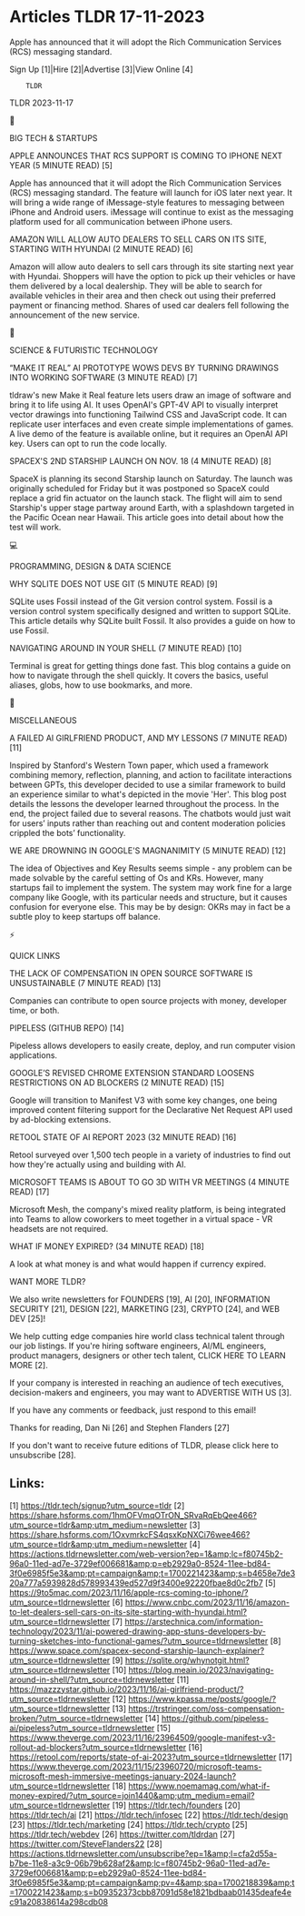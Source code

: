 # Articles TLDR 17-11-2023

Apple has announced that it will adopt the Rich Communication Services
(RCS) messaging standard.  

Sign Up [1]|Hire [2]|Advertise [3]|View Online [4] 

		TLDR 

TLDR 2023-11-17

📱 

BIG TECH & STARTUPS

 APPLE ANNOUNCES THAT RCS SUPPORT IS COMING TO IPHONE NEXT YEAR (5
MINUTE READ) [5] 

 Apple has announced that it will adopt the Rich Communication
Services (RCS) messaging standard. The feature will launch for iOS
later next year. It will bring a wide range of iMessage-style features
to messaging between iPhone and Android users. iMessage will continue
to exist as the messaging platform used for all communication between
iPhone users. 

 AMAZON WILL ALLOW AUTO DEALERS TO SELL CARS ON ITS SITE, STARTING
WITH HYUNDAI (2 MINUTE READ) [6] 

 Amazon will allow auto dealers to sell cars through its site starting
next year with Hyundai. Shoppers will have the option to pick up their
vehicles or have them delivered by a local dealership. They will be
able to search for available vehicles in their area and then check out
using their preferred payment or financing method. Shares of used car
dealers fell following the announcement of the new service. 

🚀 

SCIENCE & FUTURISTIC TECHNOLOGY

 “MAKE IT REAL” AI PROTOTYPE WOWS DEVS BY TURNING DRAWINGS INTO
WORKING SOFTWARE (3 MINUTE READ) [7] 

 tldraw's new Make it Real feature lets users draw an image of
software and bring it to life using AI. It uses OpenAI's GPT-4V API to
visually interpret vector drawings into functioning Tailwind CSS and
JavaScript code. It can replicate user interfaces and even create
simple implementations of games. A live demo of the feature is
available online, but it requires an OpenAI API key. Users can opt to
run the code locally. 

 SPACEX'S 2ND STARSHIP LAUNCH ON NOV. 18 (4 MINUTE READ) [8] 

 SpaceX is planning its second Starship launch on Saturday. The launch
was originally scheduled for Friday but it was postponed so SpaceX
could replace a grid fin actuator on the launch stack. The flight will
aim to send Starship's upper stage partway around Earth, with a
splashdown targeted in the Pacific Ocean near Hawaii. This article
goes into detail about how the test will work. 

💻 

PROGRAMMING, DESIGN & DATA SCIENCE

 WHY SQLITE DOES NOT USE GIT (5 MINUTE READ) [9] 

 SQLite uses Fossil instead of the Git version control system. Fossil
is a version control system specifically designed and written to
support SQLite. This article details why SQLite built Fossil. It also
provides a guide on how to use Fossil. 

 NAVIGATING AROUND IN YOUR SHELL (7 MINUTE READ) [10] 

 Terminal is great for getting things done fast. This blog contains a
guide on how to navigate through the shell quickly. It covers the
basics, useful aliases, globs, how to use bookmarks, and more. 

🎁 

MISCELLANEOUS

 A FAILED AI GIRLFRIEND PRODUCT, AND MY LESSONS (7 MINUTE READ) [11] 

 Inspired by Stanford's Western Town paper, which used a framework
combining memory, reflection, planning, and action to facilitate
interactions between GPTs, this developer decided to use a similar
framework to build an experience similar to what's depicted in the
movie 'Her'. This blog post details the lessons the developer learned
throughout the process. In the end, the project failed due to several
reasons. The chatbots would just wait for users’ inputs rather than
reaching out and content moderation policies crippled the bots’
functionality. 

 WE ARE DROWNING IN GOOGLE'S MAGNANIMITY (5 MINUTE READ) [12] 

 The idea of Objectives and Key Results seems simple - any problem can
be made solvable by the careful setting of Os and KRs. However, many
startups fail to implement the system. The system may work fine for a
large company like Google, with its particular needs and structure,
but it causes confusion for everyone else. This may be by design: OKRs
may in fact be a subtle ploy to keep startups off balance. 

⚡ 

QUICK LINKS

 THE LACK OF COMPENSATION IN OPEN SOURCE SOFTWARE IS UNSUSTAINABLE (7
MINUTE READ) [13] 

 Companies can contribute to open source projects with money,
developer time, or both. 

 PIPELESS (GITHUB REPO) [14] 

 Pipeless allows developers to easily create, deploy, and run computer
vision applications. 

 GOOGLE’S REVISED CHROME EXTENSION STANDARD LOOSENS RESTRICTIONS ON
AD BLOCKERS (2 MINUTE READ) [15] 

 Google will transition to Manifest V3 with some key changes, one
being improved content filtering support for the Declarative Net
Request API used by ad-blocking extensions. 

 RETOOL STATE OF AI REPORT 2023 (32 MINUTE READ) [16] 

 Retool surveyed over 1,500 tech people in a variety of industries to
find out how they're actually using and building with AI. 

 MICROSOFT TEAMS IS ABOUT TO GO 3D WITH VR MEETINGS (4 MINUTE READ)
[17] 

 Microsoft Mesh, the company's mixed reality platform, is being
integrated into Teams to allow coworkers to meet together in a virtual
space - VR headsets are not required. 

 WHAT IF MONEY EXPIRED? (34 MINUTE READ) [18] 

 A look at what money is and what would happen if currency expired. 

WANT MORE TLDR?

We also write newsletters for FOUNDERS [19], AI [20], INFORMATION
SECURITY [21], DESIGN [22], MARKETING [23], CRYPTO [24], and WEB DEV
[25]!

 We help cutting edge companies hire world class technical talent
through our job listings. If you're hiring software engineers, AI/ML
engineers, product managers, designers or other tech talent, CLICK
HERE TO LEARN MORE [2]. 

If your company is interested in reaching an audience of tech
executives, decision-makers and engineers, you may want to ADVERTISE
WITH US [3]. 

If you have any comments or feedback, just respond to this email! 

Thanks for reading, 
Dan Ni [26] and Stephen Flanders [27] 

If you don't want to receive future editions of TLDR, please click
here to unsubscribe [28]. 

 

Links:
------
[1] https://tldr.tech/signup?utm_source=tldr
[2] https://share.hsforms.com/1hmOFVmqOTrON_SRvaRqEbQee466?utm_source=tldr&amp;utm_medium=newsletter
[3] https://share.hsforms.com/1OxvmrkcFS4qsxKpNXCi76wee466?utm_source=tldr&amp;utm_medium=newsletter
[4] https://actions.tldrnewsletter.com/web-version?ep=1&amp;lc=f80745b2-96a0-11ed-ad7e-3729ef006681&amp;p=eb2929a0-8524-11ee-bd84-3f0e6985f5e3&amp;pt=campaign&amp;t=1700221423&amp;s=b4658e7de320a777a5939828d578993439ed527d9f3400e92220fbae8d0c2fb7
[5] https://9to5mac.com/2023/11/16/apple-rcs-coming-to-iphone/?utm_source=tldrnewsletter
[6] https://www.cnbc.com/2023/11/16/amazon-to-let-dealers-sell-cars-on-its-site-starting-with-hyundai.html?utm_source=tldrnewsletter
[7] https://arstechnica.com/information-technology/2023/11/ai-powered-drawing-app-stuns-developers-by-turning-sketches-into-functional-games/?utm_source=tldrnewsletter
[8] https://www.space.com/spacex-second-starship-launch-explainer?utm_source=tldrnewsletter
[9] https://sqlite.org/whynotgit.html?utm_source=tldrnewsletter
[10] https://blog.meain.io/2023/navigating-around-in-shell/?utm_source=tldrnewsletter
[11] https://mazzzystar.github.io/2023/11/16/ai-girlfriend-product/?utm_source=tldrnewsletter
[12] https://www.kpassa.me/posts/google/?utm_source=tldrnewsletter
[13] https://trstringer.com/oss-compensation-broken/?utm_source=tldrnewsletter
[14] https://github.com/pipeless-ai/pipeless?utm_source=tldrnewsletter
[15] https://www.theverge.com/2023/11/16/23964509/google-manifest-v3-rollout-ad-blockers?utm_source=tldrnewsletter
[16] https://retool.com/reports/state-of-ai-2023?utm_source=tldrnewsletter
[17] https://www.theverge.com/2023/11/15/23960720/microsoft-teams-microsoft-mesh-immersive-meetings-january-2024-launch?utm_source=tldrnewsletter
[18] https://www.noemamag.com/what-if-money-expired/?utm_source=join1440&amp;utm_medium=email?utm_source=tldrnewsletter
[19] https://tldr.tech/founders
[20] https://tldr.tech/ai
[21] https://tldr.tech/infosec
[22] https://tldr.tech/design
[23] https://tldr.tech/marketing
[24] https://tldr.tech/crypto
[25] https://tldr.tech/webdev
[26] https://twitter.com/tldrdan
[27] https://twitter.com/SteveFlanders22
[28] https://actions.tldrnewsletter.com/unsubscribe?ep=1&amp;l=cfa2d55a-b7be-11e8-a3c9-06b79b628af2&amp;lc=f80745b2-96a0-11ed-ad7e-3729ef006681&amp;p=eb2929a0-8524-11ee-bd84-3f0e6985f5e3&amp;pt=campaign&amp;pv=4&amp;spa=1700218839&amp;t=1700221423&amp;s=b09352373cbb87091d58e1821bdbaab01435deafe4ec91a20838614a298cdb08